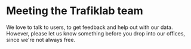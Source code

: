# Meeting the Trafiklab team

We love to talk to users, to get feedback and help out with our data. However, please let us know something before you
drop into our offices, since we're not always free. 

